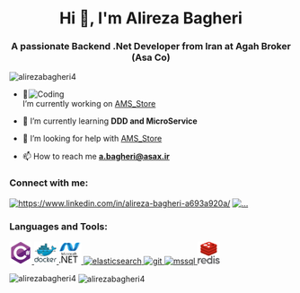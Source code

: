 <h1 align="center">Hi 👋, I'm Alireza Bagheri</h1>
<h3 align="center">A passionate Backend .Net Developer from Iran at Agah Broker (Asa Co)</h3>

<p align="left"> <img src="https://komarev.com/ghpvc/?username=alirezabagheri4&label=Profile%20views&color=0e75b6&style=flat" alt="alirezabagheri4" /> </p>

<img align="right" alt="Coding" width="470" src="https://cdn.dribbble.com/users/1162077/screenshots/3848914/programmer.gif">

- 🔭 I’m currently working on [AMS_Store](https://github.com/alirezabagheri4/AMS_Store)

- 🌱 I’m currently learning **DDD and MicroService**

- 🤝 I’m looking for help with [AMS_Store](https://github.com/alirezabagheri4/AMS_Store)

- 📫 How to reach me **a.bagheri@asax.ir**

<h3 align="left">Connect with me:</h3>
<p align="left">
<a href="https://linkedin.com/in/https://www.linkedin.com/in/alireza-bagheri-a693a920a/" target="blank"><img align="center" src="https://raw.githubusercontent.com/rahuldkjain/github-profile-readme-generator/master/src/images/icons/Social/linked-in-alt.svg" alt="https://www.linkedin.com/in/alireza-bagheri-a693a920a/" height="30" width="40" /></a>
<a href="https://stackoverflow.com/users/..." target="blank"><img align="center" src="https://raw.githubusercontent.com/rahuldkjain/github-profile-readme-generator/master/src/images/icons/Social/stack-overflow.svg" alt="..." height="30" width="40" /></a>
</p>

<h3 align="left">Languages and Tools:</h3>
<p align="left"> <a href="https://www.w3schools.com/cs/" target="_blank" rel="noreferrer"> <img src="https://raw.githubusercontent.com/devicons/devicon/master/icons/csharp/csharp-original.svg" alt="csharp" width="40" height="40"/> </a> <a href="https://www.docker.com/" target="_blank" rel="noreferrer"> <img src="https://raw.githubusercontent.com/devicons/devicon/master/icons/docker/docker-original-wordmark.svg" alt="docker" width="40" height="40"/> </a> <a href="https://dotnet.microsoft.com/" target="_blank" rel="noreferrer"> <img src="https://raw.githubusercontent.com/devicons/devicon/master/icons/dot-net/dot-net-original-wordmark.svg" alt="dotnet" width="40" height="40"/> </a> <a href="https://www.elastic.co" target="_blank" rel="noreferrer"> <img src="https://www.vectorlogo.zone/logos/elastic/elastic-icon.svg" alt="elasticsearch" width="40" height="40"/> </a> <a href="https://git-scm.com/" target="_blank" rel="noreferrer"> <img src="https://www.vectorlogo.zone/logos/git-scm/git-scm-icon.svg" alt="git" width="40" height="40"/> </a> <a href="https://www.microsoft.com/en-us/sql-server" target="_blank" rel="noreferrer"> <img src="https://www.svgrepo.com/show/303229/microsoft-sql-server-logo.svg" alt="mssql" width="40" height="40"/> </a> <a href="https://redis.io" target="_blank" rel="noreferrer"> <img src="https://raw.githubusercontent.com/devicons/devicon/master/icons/redis/redis-original-wordmark.svg" alt="redis" width="40" height="40"/> </a> </p>

<p><img align="left" src="https://github-readme-stats.vercel.app/api/top-langs?username=alirezabagheri4&show_icons=true&locale=en&layout=compact" alt="alirezabagheri4" /></p>

<p>&nbsp;<img align="center" src="https://github-readme-stats.vercel.app/api?username=alirezabagheri4&show_icons=true&locale=en" alt="alirezabagheri4" /></p>
